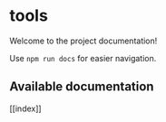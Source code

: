 # tools

Welcome to the project documentation!

Use `npm run docs` for easier navigation.

## Available documentation

[[index]]
